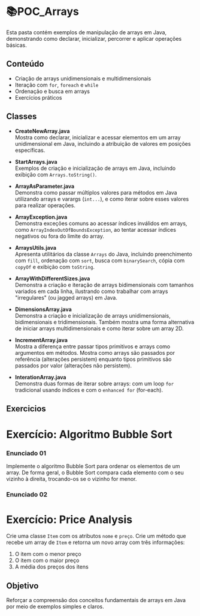 # 📚POC_Arrays

Esta pasta contém exemplos de manipulação de arrays em Java, demonstrando como declarar, inicializar, percorrer e aplicar operações básicas.

## Conteúdo

- Criação de arrays unidimensionais e multidimensionais
- Iteração com `for`, `foreach` e `while`
- Ordenação e busca em arrays
- Exercícios práticos

## Classes
- **CreateNewArray.java**  
  Mostra como declarar, inicializar e acessar elementos em um array unidimensional em Java, incluindo a atribuição de valores em posições específicas.

- **StartArrays.java**  
   Exemplos de criação e inicialização de arrays em Java, incluindo exibição com `Arrays.toString()`.
  
- **ArrayAsParameter.java**  
  Demonstra como passar múltiplos valores para métodos em Java utilizando arrays e varargs (`int...`), e como iterar sobre esses valores para realizar operações.

- **ArrayException.java**  
  Demonstra exceções comuns ao acessar índices inválidos em arrays, como `ArrayIndexOutOfBoundsException`, ao tentar acessar índices negativos ou fora do limite do array.

- **ArraysUtils.java**  
  Apresenta utilitários da classe `Arrays` do Java, incluindo preenchimento com `fill`, ordenação com `sort`, busca com `binarySearch`, cópia com `copyOf` e exibição com `toString`.

- **ArrayWithDifferentSizes.java**  
  Demonstra a criação e iteração de arrays bidimensionais com tamanhos variados em cada linha, ilustrando como trabalhar com arrays "irregulares" (ou jagged arrays) em Java.

- **DimensionsArray.java**  
  Demonstra a criação e inicialização de arrays unidimensionais, bidimensionais e tridimensionais. Também mostra uma forma alternativa de iniciar arrays multidimensionais e como iterar sobre um array 2D.

- **IncrementArray.java**  
  Mostra a diferença entre passar tipos primitivos e arrays como argumentos em métodos. Mostra como arrays são passados por referência (alterações persistem) enquanto tipos primitivos são passados por valor (alterações não persistem).

- **InterationArray.java**  
  Demonstra duas formas de iterar sobre arrays: com um loop `for` tradicional usando índices e com o `enhanced for` (for-each).
  
## Exercicios
# Exercício: Algoritmo Bubble Sort

### Enunciado 01
Implemente o algoritmo Bubble Sort para ordenar os elementos de um array.
De forma geral, o Bubble Sort compara cada elemento com o seu vizinho à direita, trocando-os se o vizinho for menor.

### Enunciado 02
# Exercício: Price Analysis
Crie uma classe `Item` com os atributos `nome` e `preço`.
Crie um método que recebe um array de `Item` e retorna um novo array com três informações:
1. O item com o menor preço
2. O item com o maior preço
3. A média dos preços dos itens


## Objetivo
Reforçar a compreensão dos conceitos fundamentais de arrays em Java por meio de exemplos simples e claros.
